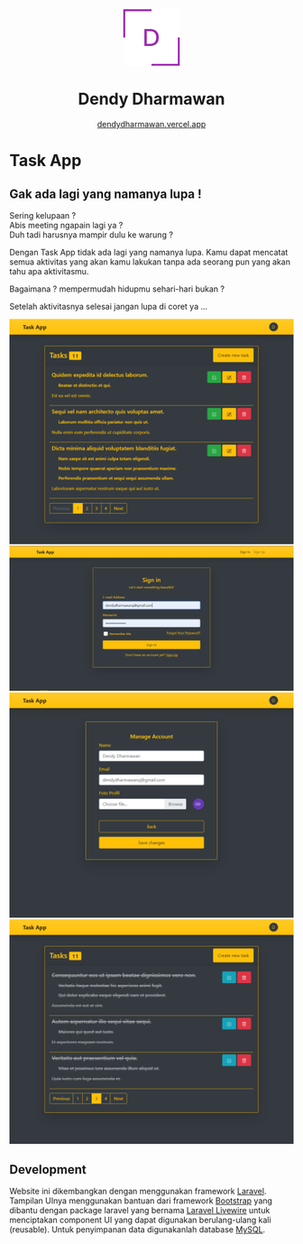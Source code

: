 <div align="center">
  <img alt="Logo" src="./dendy logo.png" width="100" />
</div>
<h1 align="center">
  Dendy Dharmawan
</h1>
<p align="center">
  <a href="https://dendydharmawan.vercel.app/" target="_blank">dendydharmawan.vercel.app</a>
</p>

# Task App
## Gak ada lagi yang namanya lupa !

Sering kelupaan ? <br>
Abis meeting ngapain lagi ya ? <br>
Duh tadi harusnya mampir dulu ke warung ? <br>

Dengan Task App tidak ada lagi yang namanya lupa. Kamu dapat mencatat semua aktivitas yang akan kamu lakukan tanpa ada seorang pun yang akan tahu apa aktivitasmu.

Bagaimana ? mempermudah hidupmu sehari-hari bukan ?

Setelah aktivitasnya selesai jangan lupa di coret ya ...

![Task App - Gak ada lagi yang namanya lupa !](/task-app-2.png "Task App screen shoot")
![Task App - Gak ada lagi yang namanya lupa !](/task-app-1.png "Task App screen shoot")
![Task App - Gak ada lagi yang namanya lupa !](/task-app-3.png "Task App screen shoot")
![Task App - Gak ada lagi yang namanya lupa !](/task-app-4.png "Task App screen shoot")

## Development
Website ini dikembangkan dengan menggunakan framework [Laravel](https://laravel.com/). Tampilan UInya menggunakan bantuan dari framework [Bootstrap](https://getbootstrap.com/) yang dibantu dengan package laravel yang bernama [Laravel Livewire](https://laravel-livewire.com/) untuk menciptakan component UI yang dapat digunakan berulang-ulang kali (reusable). Untuk penyimpanan data digunakanlah database [MySQL](https://www.mysql.com/).
